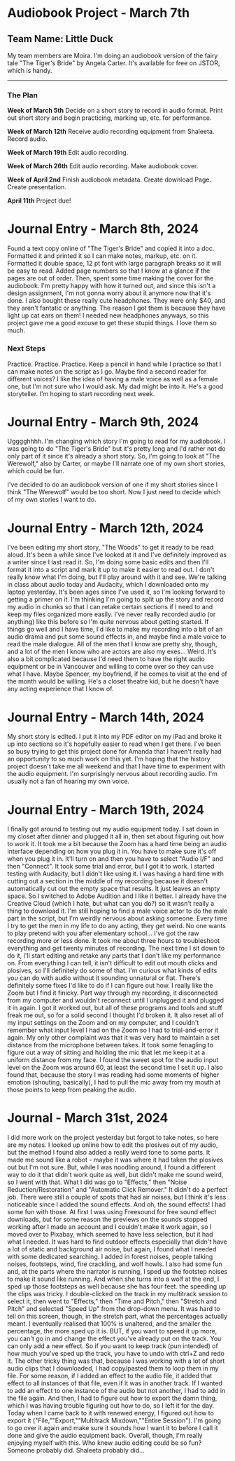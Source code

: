 # Audiobook Project - March 7th
## Team Name: Little Duck

My team members are Moira.
I'm doing an audiobook version of the fairy tale "The Tiger's Bride" by Angela Carter. It's available for free on JSTOR, which is handy.

___

### The Plan
**Week of March 5th**
Decide on a short story to record in audio format.
Print out short story and begin practicing, marking up, etc. for performance.

**Week of March 12th**
Receive audio recording equipment from Shaleeta.
Record audio.

**Week of March 19th**
Edit audio recording.

**Week of March 26th**
Edit audio recording.
Make audiobook cover.

**Week of April 2nd**
Finish audiobook metadata.
Create download Page.
Create presentation.

**April 11th**
Project due!


# Journal Entry - March 8th, 2024

Found a text copy online of "The Tiger's Bride" and copied it into a doc. Formatted it and printed it so I can make notes, markup, etc. on it. Formatted it double space, 12 pt font with large paragraph breaks so it will be easy to read. Added page numbers so that I know at a glance if the pages are out of order.
Then, spent some time making the cover for the audiobook. I'm pretty happy with how it turned out, and since this isn't a design assignment, I'm not gonna worry about it anymore now that it's done.
I also bought these really cute headphones. They were only $40, and they aren't fantatic or anything. The reason I got them is because they have light up cat ears on them! I needed new headphones anyways, so this project gave me a good excuse to get these stupid things. I love them so much.

### Next Steps
Practice. Practice. Practice.
Keep a pencil in hand while I practice so that I can make notes on the script as I go.
Maybe find a second reader for different voices? I like the idea of having a male voice as well as a female one, but I'm not sure who I would ask. My dad might be into it. He's a good storyteller.
I'm hoping to start recording next week.


# Journal Entry - March 9th, 2024
Ugggghhhh. I'm changing which story I'm going to read for my audiobook. I was going to do "The Tiger's Bride" but it's pretty long and I'd rather not do only part of it since it's already a short story. So, I'm going to look at "The Werewolf," also by Carter, or maybe I'll narrate one of my own short stories, which could be fun.

I've decided to do an audiobook version of one if my short stories since I think "The Werewolf" would be too short. Now I just need to decide which of my own stories I want to do.

# Journal Entry - March 12th, 2024
I've been editing my short story, "The Woods" to get it ready to be read aloud. It's been a while since I've looked at it and I've definitely improved as a writer since I last read it. So, I'm doing some basic edits and then I'll format it into a script and mark it up to make it easier to read out. I don't really know what I'm doing, but I'll play around with it and see.
We're talking in class about audio today and Audacity, which I downloaded onto my laptop yesterday. It's been ages since I've used it, so I'm looking forward to getting a primer on it.
I'm thinking I'm going to split up the story and record my audio in chunks so that I can retake certain sections if I need to and keep my files organized more easily. I've never really recorded audio (or anything) like this before so I'm quite nervous about getting started.
If things go well and I have time, I'd like to make my recording into a bit of an audio drama and put some sound effects in, and maybe find a male voice to read the male dialogue. All of the men that I know are pretty shy, though, and a lot of the men I know who are actors are also my exes... Weird. It's also a bit complicated because I'd need them to have the right audio equipment or be in Vancouver and willing to come over so they can use what I have. Maybe Spencer, my boyfriend, if he comes to visit at the end of the month would be willing. He's a closet theatre kid, but he doesn't have any acting experience that I know of.

# Journal Entry - March 14th, 2024
My short story is edited. I put it into my PDF editor on my iPad and broke it up into sections so it's hopefully easier to read when I get there. I've been so busy trying to get this project done for Amanda that I haven't really had an opportunity to so much work on this yet. I'm hoping that the history project doesn't take me all weekend and that I have time to experiment with the audio equipment.
I'm surprisingly nervous about recording audio. I'm usually not a fan of hearing my own voice.

# Journal Entry - March 19th, 2024
I finally got around to testing out my audio equipment today. I sat down in my closet after dinner and plugged it all in, then set about fiiguring out how to work it. It took me a bit because the Zoom has a hard time being an audio interface depending on how you plug it in. You have to make sure it's off when you plug it in. It'll turn on and then you have to select "Audio I/F" and then "Connect". It took some trial and error, but I got it to work.
I started testing with Audacity, but I didn't like using it. I was having a hard time with cutting out a section in the middle of my recording because it doesn't automatically cut out the empty space that results. It just leaves an empty space. So I switched to Adobe Audition and I like it better. I already have the Creative Cloud (which I hate, but what can you do?) so it wasn't really a thing to download it.
I'm still hoping to find a male voice actor to do the male part in the script, but I'm weirdly nervous about asking someone. Every time I try to get the men in my life to do any acting, they get weird. No one wants to play pretend with you after elementary school...
I've got the raw recording more or less done. It took me about three hours to troubleshoot everything and get twenty minutes of recording. The next time I sit down to do it, I'll start editing and retake any parts that I don't like my performance on. From everything I can tell, it isn't difficult to edit out mouth clicks and plosives, so I'll definitely do some of that. I'm curious what kinds of edits you can do with audio without it sounding unnatural or flat. There's definitely some fixes I'd like to do if I can figure out how.
I really like the Zoom but I find it finicky. Part way through my recording, it disconnected from my computer and wouldn't reconnect until I unplugged it and plugged it in again. I got it worked out, but all of these programs and tools and stuff freak me out, so for a solid second I thought I'd broken it. It also reset all of my input settings on the Zoom and on my computer, and I couldn't remember what input level I had on the Zoom so I had to trial-and-error it again. 
My only other complaint was that it was very hard to maintain a set distance from the microphone between takes. It took some fenagling to figure out a way of sitting and holding the mic that let me keep it at a uniform distance from my face.
I found the sweet spot for the audio input level on the Zoom was around 60, at least the second time I set it up.
I also found that, because the story I was reading had some moments of higher emotion (shouting, basically), I had to pull the mic away from my mouth at those points to keep from peaking the audio.

# Journal - March 31st, 2024
I did more work on the project yesterday but forgot to take notes, so here are my notes.
I looked up online how to edit the plosives out of my audio, but the method I found also added a really weird tone to some parts. It made me sound like a robot - maybe it was where it had taken the plosives out but I'm not sure. But, while I was noodling around, I found a different way to do it that didn't work quite as well, but didn't make me sound weird, so I went with that. What I did was go to "Effects," then "Noise Reduction/Restoration" and "Automatic Click Remover." It didn't do a perfect job. There were still a couple of spots that had air noises, but I think it's less noticeable since I added the sound effects.
And oh, the sound effects! I had some fun with those. At first I was using Freesound for free sound effect downloads, but for some reason the previews on the sounds stopped working after I made an account and I couldn't make it work again, so I moved over to Pixabay, which seemed to have less selection, but it had what I needed. It was hard to find outdoor effects especially that didn't have a lot of static and background air noise, but again, I found what I needed with some dedicated searching. I added in forest noises, people talking noises, footsteps, wind, fire crackling, and wolf howls. I also had some fun and, at the parts where the narrator is running, I sped up the footstep noises to make it sound like running. And when she turns into a wolf at the end, I sped up those footsteps as well because she has four feet.
the speeding up the clips was tricky. I double-clicked on the track in my multitrack session to select it, then went to "Effects," then "Time and Pitch," then "Stretch and Pitch" and selected "Speed Up" from the drop-down menu. It was hard to tell on this screen, though, in the stretch part, what the percentages actually meant. I eventually realised that 100% is unaltered, and the smaller the percentage, the more sped up it is. BUT, if you want to speed it up more, you can't go in and change the effect you've already put on the track. You can only add a new effect. So if you want to keep track (pun intended) of how much you've sped up the track, you have to undo with ctrl+Z and redo it. 
The other tricky thing was that, because I was working with a lot of short audio clips that I downloaded, I had copy/pasted them to loop them in my file. For some reason, if I added an effect to the audio file, it added that effect to all instances of that file, even if it was in another track. If I wanted to add an effect to one instance of the audio but not another, I had to add in the file again.
And then, I had to figure out how to export the damn thing, which I was having trouble figuring out how to do, so I left it for the day.
Today when I came back to it with renewed energy, I figured out how to export it ("File,""Export,""Multitrack Mixdown,""Entire Session"). I'm going to go over it again and make sure it sounds how I want it to before I call it done and give the audio equipment back. 
Overall, though, I'm really enjoying myself with this. Who knew audio editing could be so fun? Someone probably did. Shaleeta probably did...
